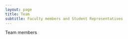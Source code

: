 ```yaml
---
layout: page
title: Team
subtitle: Faculty members and Student Representatives
---
```


Team members
